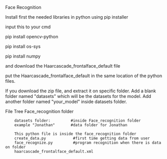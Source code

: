 Face Recognition

Install first the needed libraries in python using pip installer

input this to your cmd

pip install opencv-python


pip install os-sys


pip install numpy

and download the Haarcascade_frontalface_default file

put the Haarcascade_frontalface_default in the same location of the python files.

If you download the zip file, and extract it on specific folder.
Add a blank folder named "datasets" which will be the datasets for the model.
Add another folder named "your_model" inside datasets folder.


File Tree
Face_recognition folder

        datasets folder:         #inside Face_recognition folder
        example "Jonathan"       #data folder for Jonathan
        
        This python file is inside the face_recognition folder 
        create_data.py            #first time getting data from user
        face_recognize.py         #program recognition when there is data on folder
        haarcascade_frontalface_default.xml
       
        
        
        
